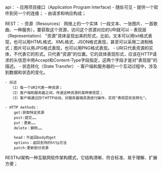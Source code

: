 api：
    - 应用项目接口（Application Program Interface)
    - 随处可见
    - 提供一个软件到另一个的连接；
    - 由请求和响应构成；

REST：
    - 资源（Resources）
        网络上的一个实体（一段文本、一张图片、一首歌曲、一种服务），要获取这个资源，访问这个资源对应的URI就可以
    - 表现层（Representation）
        "资源"具体呈现出来的形式，比如，文本可以用txt格式表现，也可以用HTML格式、XML格式、JSON格式表现，甚至可以采用二进制格式；图片可以用JPG格式表现，也可以用PNG格式表现。
        - URI只代表资源的实体，不代表它的形式。只代表"资源"的位置。它的具体表现形式，应该在HTTP请求的头信息中用Accept和Content-Type字段指定，这两个字段才是对"表现层"的描述。
    - 状态转化（State Transfer）
        - 客户端和服务器的一个互动过程中，涉及到数据和状态的变化。

    - 综述
    　　（1）每一个URI代表一种资源；
    　　（2）客户端和服务器之间，传递这种资源的某种表现层；
    　　（3）客户端通过四个HTTP动词，对服务器端资源进行操作，实现"表现层状态转化"。

    - HTTP methods：
        get:获取特定资源
        post:提交……
        put：更新……
        delete：删除……

        head：不返回body的get
        options：返回支持的http方法
        patch:更新部分资源

RESTful架构一种互联网软件架构模式，它结构清晰、符合标准、易于理解、扩展方便；


